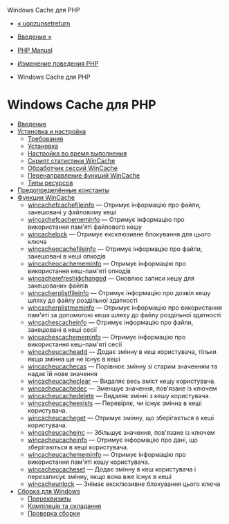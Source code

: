 Windows Cache для PHP

-   [« uopzunsetreturn](function.uopz-unset-return.html)
    
-   [Введение »](intro.wincache.html)
    
-   [PHP Manual](index.html)
    
-   [Изменение поведения PHP](refs.basic.php.html)
    
-   Windows Cache для PHP
    

# Windows Cache для PHP

-   [Введение](intro.wincache.html)
-   [Установка и настройка](wincache.setup.html)
    -   [Требования](wincache.requirements.html)
    -   [Установка](wincache.installation.html)
    -   [Настройка во время выполнения](wincache.configuration.html)
    -   [Скрипт статистики WinCache](wincache.stats.html)
    -   [Обработчик сессий WinCache](wincache.sessionhandler.html)
    -   [Перенаправление функций WinCache](wincache.reroutes.html)
    -   [Типы ресурсов](wincache.resources.html)
-   [Предопределённые константы](wincache.constants.html)
-   [Функции WinCache](ref.wincache.html)
    -   [wincachefcachefileinfo](function.wincache-fcache-fileinfo.html) — Отримує інформацію про файли, закешовані у файловому кеші
    -   [wincachefcachememinfo](function.wincache-fcache-meminfo.html) — Отримує інформацію про використання пам'яті файлового кешу
    -   [wincachelock](function.wincache-lock.html) — Отримує ексклюзивне блокування для цього ключа
    -   [wincacheocachefileinfo](function.wincache-ocache-fileinfo.html) — Отримує інформацію про файли, закешовані в кеші опкодів
    -   [wincacheocachememinfo](function.wincache-ocache-meminfo.html) — Отримує інформацію про використання кеш-пам'яті опкодів
    -   [wincacherefreshіфchanged](function.wincache-refresh-if-changed.html) — Оновлює записи кешу для закешованих файлів
    -   [wincacherplistfileinfo](function.wincache-rplist-fileinfo.html) — Отримує інформацію про дозвіл кешу шляху до файлу роздільної здатності
    -   [wincacherplistmeminfo](function.wincache-rplist-meminfo.html) — Отримує інформацію про використання пам'яті за допомогою кеша шляху до файлу роздільної здатності
    -   [wincachescacheinfo](function.wincache-scache-info.html) — Отримує інформацію про файли, закешовані в кеші сесії
    -   [wincachescachememinfo](function.wincache-scache-meminfo.html) — Отримує інформацію про використання кеш-пам'яті сесії
    -   [wincacheucacheadd](function.wincache-ucache-add.html) — Додає змінну в кеш користувача, тільки якщо змінна ще не існує в кеші
    -   [wincacheucachecas](function.wincache-ucache-cas.html) — Порівнює змінну зі старим значенням та надає їй нове значення
    -   [wincacheucacheclear](function.wincache-ucache-clear.html) — Видаляє весь вміст кешу користувача.
    -   [wincacheucachedec](function.wincache-ucache-dec.html) — Зменшує значення, пов'язане із ключем
    -   [wincacheucachedelete](function.wincache-ucache-delete.html) — Видаляє змінні з кешу користувача.
    -   [wincacheucacheexists](function.wincache-ucache-exists.html) — Перевіряє, чи існує змінна в кеші користувача.
    -   [wincacheucacheget](function.wincache-ucache-get.html) — Отримує змінну, що зберігається в кеші користувача.
    -   [wincacheucacheinc](function.wincache-ucache-inc.html) — Збільшує значення, пов'язане із ключем
    -   [wincacheucacheinfo](function.wincache-ucache-info.html) — Отримує інформацію про дані, що зберігаються в кеші користувача.
    -   [wincacheucachememinfo](function.wincache-ucache-meminfo.html) — Отримує інформацію про використання пам'яті кешу користувача.
    -   [wincacheucacheset](function.wincache-ucache-set.html) — Додає змінну в кеш користувача і перезаписує змінну, якщо вона вже існує в кеші
    -   [wincacheunlock](function.wincache-unlock.html) — Знімає ексклюзивне блокування цього ключа
-   [Сборка для Windows](wincache.win32build.html)
    -   [Пререквизиты](wincache.win32build.prereq.html)
    -   [Компіляція та складання](wincache.win32build.building.html)
    -   [Проверка сборки](wincache.win32build.verify.html)